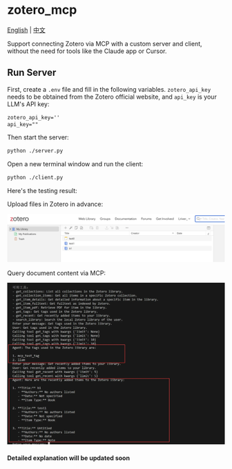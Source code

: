 # zotero_mcp
[English](./README.md) | [中文](./README_zh.md)

Support connecting Zotero via MCP with a custom server and client, without the need for tools like the Claude app or Cursor.

## Run Server

First, create a `.env` file and fill in the following variables. `zotero_api_key` needs to be obtained from the Zotero official website, and `api_key` is your LLM's API key:

```
zotero_api_key=''
api_key=""
```

Then start the server:
```bash
python ./server.py
```

Open a new terminal window and run the client:
```bash
python ./client.py
```

Here's the testing result:

Upload files in Zotero in advance:

![Zotero upload screenshot](./img/image.png)

Query document content via MCP:

![Query document content screenshot](./img/image-1.png)

#### Detailed explanation will be updated soon
